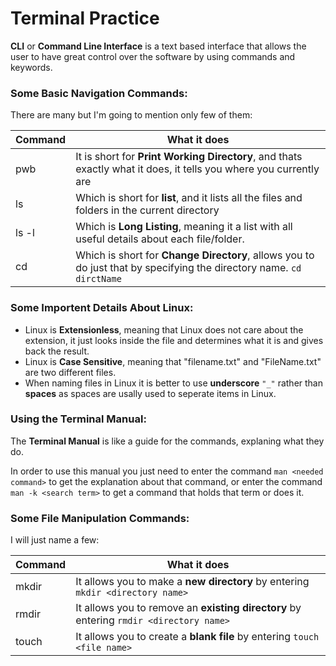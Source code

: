 # Terminal Practice

**CLI** or **Command Line Interface** is a text based interface that allows the user to have great control over the software by using commands and keywords.

### **Some Basic Navigation Commands**:

There are many but I'm going to mention only few of them:

|Command|What it does|
|-------|------------|
|pwb    |It is short for **Print Working Directory**, and thats exactly what it does, it tells you where you currently are|
|ls     |Which is short for **list**, and it lists all the files and folders in the current directory|
|ls -l  |Which is **Long Listing**, meaning it a list with all useful details about each file/folder.|
|cd     |Which is short for **Change Directory**, allows you to do just that by specifying the directory name. `cd dirctName`|

### **Some Importent Details About Linux**:

- Linux is **Extensionless**, meaning that Linux does not care about the extension, it just looks inside the file and determines what it is and gives back the result.
- Linux is **Case Sensitive**, meaning that "filename.txt" and "FileName.txt" are two different files.
- When naming files in Linux it is better to use **underscore** `"_"` rather than **spaces** as spaces are usally used to seperate items in Linux.

### **Using the Terminal Manual**:

The **Terminal Manual** is like a guide for the commands, explaning what they do.

In order to use this manual you just need to enter the command `man <needed command>` to get the explanation about that command, or enter the command `man -k <search term>` to get a command that holds that term or does it.

### **Some File Manipulation Commands**:

I will just name a few:

|Command|What it does|
|-------|------------|
|mkdir  |It allows you to make a **new directory** by entering `mkdir <directory name>`|
|rmdir  |It allows you to remove an **existing directory** by entering `rmdir <directory name>`|
|touch  |It allows you to create a **blank file** by entering `touch <file name>`|